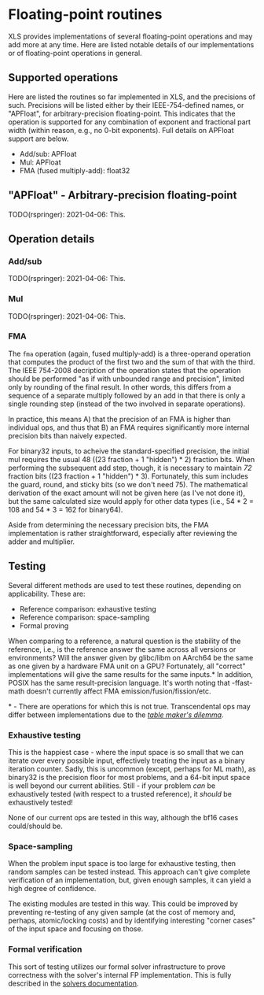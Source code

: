 # Floating-point routines

XLS provides implementations of several floating-point operations and may add
more at any time. Here are listed notable details of our implementations or of
floating-point operations in general.

## Supported operations

Here are listed the routines so far implemented in XLS, and the precisions of
such. Precisions will be listed either by their IEEE-754-defined names, or
"APFloat", for arbitrary-precision floating-point. This indicates that the
operation is supported for any combination of exponent and fractional part width
(within reason, e.g., no 0-bit exponents). Full details on APFloat support are
below.

-   Add/sub: APFloat
-   Mul: APFloat
-   FMA (fused multiply-add): float32

## "APFloat" - Arbitrary-precision floating-point

TODO(rspringer): 2021-04-06: This.

## Operation details

### Add/sub

TODO(rspringer): 2021-04-06: This.

### Mul

TODO(rspringer): 2021-04-06: This.

### FMA

The `fma` operation (again, fused multiply-add) is a three-operand operation
that computes the product of the first two and the sum of that with the third.
The IEEE 754-2008 decription of the operation states that the operation should
be performed "as if with unbounded range and precision", limited only by
rounding of the final result. In other words, this differs from a sequence of a
separate multiply followed by an add in that there is only a single rounding
step (instead of the two involved in separate operations).

In practice, this means A) that the precision of an FMA is higher than
individual ops, and thus that B) an FMA requires significantly more internal
precision bits than naively expected.

For binary32 inputs, to acheive the standard-specified precision, the initial
mul requires the usual 48 ((23 fraction + 1 "hidden") * 2) fraction bits.
When performing the subsequent add step, though, it is necessary to maintain
*72* fraction bits ((23 fraction + 1 "hidden") * 3). Fortunately, this sum
includes the guard, round, and sticky bits (so we don't need 75). The
mathematical derivation of the exact amount will not be given here (as I've not
done it), but the same calculated size would apply for other data types (i.e.,
54 * 2 = 108 and 54 * 3 = 162 for binary64).

Aside from determining the necessary precision bits, the FMA implementation is
rather straightforward, especially after reviewing the adder and multiplier.

## Testing

Several different methods are used to test these routines, depending on
applicability. These are:

-   Reference comparison: exhaustive testing
-   Reference comparison: space-sampling
-   Formal proving

When comparing to a reference, a natural question is the stability of the
reference, i.e., is the reference answer the same across all versions or
environments? Will the answer given by glibc/libm on AArch64 be the same as one
given by a hardware FMA unit on a GPU? Fortunately, all "correct"
implementations will give the same results for the same inputs.\* In addition,
POSIX has the same result-precision language. It's worth noting that -ffast-math
doesn't currently affect FMA emission/fusion/fission/etc.

\* - There are operations for which this is not true. Transcendental ops may
differ between implementations due to the
[_table maker's dilemma_](https://en.wikipedia.org/wiki/Rounding).

### Exhaustive testing

This is the happiest case - where the input space is so small that we can
iterate over every possible input, effectively treating the input as a binary
iteration counter. Sadly, this is uncommon (except, perhaps for ML math), as
binary32 is the precision floor for most problems, and a 64-bit input space is
well beyond our current abilities. Still - if your problem _can_ be exhaustively
tested (with respect to a trusted reference), it _should_ be exhaustively
tested!

None of our current ops are tested in this way, although the bf16 cases
could/should be.

### Space-sampling

When the problem input space is too large for exhaustive testing, then random
samples can be tested instead. This approach can't give complete verification of
an implementation, but, given enough samples, it can yield a high degree of
confidence.

The existing modules are tested in this way. This could be improved by
preventing re-testing of any given sample (at the cost of memory and, perhaps,
atomic/locking costs) and by identifying interesting "corner cases" of the input
space and focusing on those.

### Formal verification

This sort of testing utilizes our formal solver infrastructure to prove
correctness with the solver's internal FP implementation. This is fully
described in the
[solvers documentation](./solvers.md).
